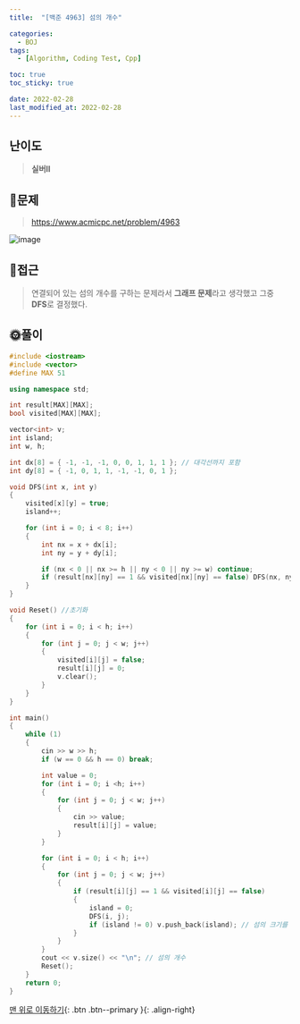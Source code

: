 ```yaml
---
title:  "[백준 4963] 섬의 개수" 

categories:
  - BOJ
tags:
  - [Algorithm, Coding Test, Cpp]

toc: true
toc_sticky: true

date: 2022-02-28
last_modified_at: 2022-02-28
---
```


## 난이도
> **실버II**

## 📜문제
><https://www.acmicpc.net/problem/4963>

![image](https://user-images.githubusercontent.com/81313733/155889143-cd05e0f7-d8d3-4b8c-b610-ec80d61621fe.png)

## 🔎접근
>연결되어 있는 섬의 개수를 구하는 문제라서 **그래프 문제**라고 생각했고 그중 **DFS**로 결정했다. 
## 🌞풀이
```c++
#include <iostream>
#include <vector>
#define MAX 51

using namespace std;

int result[MAX][MAX];
bool visited[MAX][MAX];

vector<int> v;
int island;
int w, h;

int dx[8] = { -1, -1, -1, 0, 0, 1, 1, 1 }; // 대각선까지 포함
int dy[8] = { -1, 0, 1, 1, -1, -1, 0, 1 };

void DFS(int x, int y)
{
	visited[x][y] = true;
	island++;

	for (int i = 0; i < 8; i++)
	{
		int nx = x + dx[i];
		int ny = y + dy[i];

		if (nx < 0 || nx >= h || ny < 0 || ny >= w) continue;
		if (result[nx][ny] == 1 && visited[nx][ny] == false) DFS(nx, ny);
	}
}

void Reset() //초기화
{
	for (int i = 0; i < h; i++)
	{
		for (int j = 0; j < w; j++)
		{
			visited[i][j] = false;
			result[i][j] = 0;
			v.clear();
		}
	}
}

int main()
{
	while (1)
	{
		cin >> w >> h;
		if (w == 0 && h == 0) break;

		int value = 0;
		for (int i = 0; i <h; i++)
		{
			for (int j = 0; j < w; j++)
			{
				cin >> value;
				result[i][j] = value;
			}
		}

		for (int i = 0; i < h; i++)
		{
			for (int j = 0; j < w; j++)
			{
				if (result[i][j] == 1 && visited[i][j] == false)
				{
					island = 0;
					DFS(i, j);
					if (island != 0) v.push_back(island); // 섬의 크기를 벡터에 넣는다
				}
			}
		}
		cout << v.size() << "\n"; // 섬의 개수
		Reset();
	}
	return 0;
}
```

[맨 위로 이동하기](#){: .btn .btn--primary }{: .align-right}